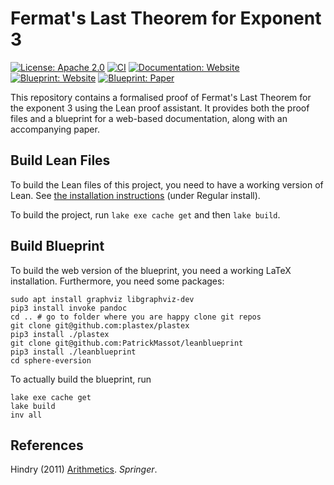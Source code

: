 # Fermat's Last Theorem for Exponent 3

[![License: Apache 2.0](https://img.shields.io/badge/License-Apache_2.0-lightgrey.svg)](https://opensource.org/licenses/Apache-2.0)
[![CI](https://github.com/pitmonticone/FLT3/actions/workflows/push.yml/badge.svg)](https://github.com/pitmonticone/FLT3/actions/workflows/push.yml)
[![Documentation: Website](https://img.shields.io/badge/Documentation-Website-blue.svg)](https://pitmonticone.github.io/FLT3/docs/)
[![Blueprint: Website](https://img.shields.io/badge/Blueprint-Website-red.svg)](https://pitmonticone.github.io/FLT3/blueprint)
[![Blueprint: Paper](https://img.shields.io/badge/Blueprint-Paper-darkred.svg)](https://pitmonticone.github.io/FLT3/blueprint.pdf)

This repository contains a formalised proof of Fermat's Last Theorem for the exponent 3 using the Lean proof assistant. It provides both the proof files and a blueprint for a web-based documentation, along with an accompanying paper.

## Build Lean Files

To build the Lean files of this project, you need to have a working version of Lean.
See [the installation instructions](https://leanprover-community.github.io/get_started.html) (under Regular install).

To build the project, run `lake exe cache get` and then `lake build`.

## Build Blueprint

To build the web version of the blueprint, you need a working LaTeX installation.
Furthermore, you need some packages:

```
sudo apt install graphviz libgraphviz-dev
pip3 install invoke pandoc
cd .. # go to folder where you are happy clone git repos
git clone git@github.com:plastex/plastex
pip3 install ./plastex
git clone git@github.com:PatrickMassot/leanblueprint
pip3 install ./leanblueprint
cd sphere-eversion
```

To actually build the blueprint, run

```
lake exe cache get
lake build
inv all
```


## References

Hindry (2011) [Arithmetics](https://doi.org/10.1007/978-1-4471-2131-2). *Springer*.
